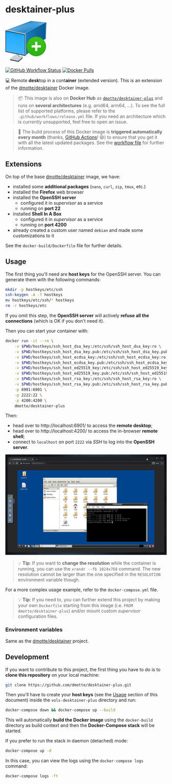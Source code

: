 # desktainer-plus

![icon](icon-128.png)

[![GitHub Workflow Status](https://img.shields.io/github/workflow/status/dmotte/desktainer-plus/release?logo=github&style=flat-square)](https://github.com/dmotte/desktainer-plus/actions)
[![Docker Pulls](https://img.shields.io/docker/pulls/dmotte/desktainer-plus?logo=docker&style=flat-square)](https://hub.docker.com/r/dmotte/desktainer-plus)

:computer: Remote **desk**top in a cont**ainer** (extended version). This is an extension of the [dmotte/desktainer](https://github.com/dmotte/desktainer) Docker image.

> :package: This image is also on **Docker Hub** as [`dmotte/desktainer-plus`](https://hub.docker.com/r/dmotte/desktainer-plus) and runs on **several architectures** (e.g. amd64, arm64, ...). To see the full list of supported platforms, please refer to the `.github/workflows/release.yml` file. If you need an architecture which is currently unsupported, feel free to open an issue.

> :calendar: The build process of this Docker image is **triggered automatically every month** (thanks, [GitHub Actions](https://github.com/features/actions)! :smile:) to ensure that you get it with all the latest updated packages. See the [workflow file](.github/workflows/release.yml) for further information.

## Extensions

On top of the base [dmotte/desktainer](https://github.com/dmotte/desktainer) image, we have:

- installed some **additional packages** (`nano`, `curl`, `zip`, `tmux`, etc.)
- installed the **Firefox** web browser
- installed the **OpenSSH server**
  - configured it in _supervisor_ as a service
  - running on **port 22**
- installed **Shell In A Box**
  - configured it in _supervisor_ as a service
  - running on **port 4200**
- already created a custom user named `debian` and made some customizations to it

See the `docker-build/Dockerfile` file for further details.

## Usage

The first thing you'll need are **host keys** for the OpenSSH server. You can generate them with the following commands:

```bash
mkdir -p hostkeys/etc/ssh
ssh-keygen -A -f hostkeys
mv hostkeys/etc/ssh/* hostkeys
rm -r hostkeys/etc
```

If you omit this step, the **OpenSSH server** will actively **refuse all the connections** (which is OK if you don't need it).

Then you can start your container with:

```bash
docker run -it --rm \
    -v $PWD/hostkeys/ssh_host_dsa_key:/etc/ssh/ssh_host_dsa_key:ro \
    -v $PWD/hostkeys/ssh_host_dsa_key.pub:/etc/ssh/ssh_host_dsa_key.pub:ro \
    -v $PWD/hostkeys/ssh_host_ecdsa_key:/etc/ssh/ssh_host_ecdsa_key:ro \
    -v $PWD/hostkeys/ssh_host_ecdsa_key.pub:/etc/ssh/ssh_host_ecdsa_key.pub:ro \
    -v $PWD/hostkeys/ssh_host_ed25519_key:/etc/ssh/ssh_host_ed25519_key:ro \
    -v $PWD/hostkeys/ssh_host_ed25519_key.pub:/etc/ssh/ssh_host_ed25519_key.pub:ro \
    -v $PWD/hostkeys/ssh_host_rsa_key:/etc/ssh/ssh_host_rsa_key:ro \
    -v $PWD/hostkeys/ssh_host_rsa_key.pub:/etc/ssh/ssh_host_rsa_key.pub:ro \
    -p 6901:6901 \
    -p 2222:22 \
    -p 4200:4200 \
    dmotte/desktainer-plus
```

Then:

- head over to http://localhost:6901/ to access the **remote desktop**;
- head over to http://localhost:4200/ to access the in-browser **remote shell**;
- connect to `localhost` on port `2222` via _SSH_ to log into the **OpenSSH server**.

![screen01](screen01.png)

> :bulb: **Tip**: If you want to **change the resolution** while the container is running, you can use the `xrandr --fb 1024x768` command. The new resolution cannot be larger than the one specified in the `RESOLUTION` environment variable though.

For a more complex usage example, refer to the `docker-compose.yml` file.

> :bulb: **Tip**: If you need to, you can further extend this project by making your own `Dockerfile` starting from this image (i.e. `FROM dmotte/desktainer-plus`) and/or mount custom _supervisor_ configuration files.

### Environment variables

Same as the [dmotte/desktainer](https://github.com/dmotte/desktainer) project.

## Development

If you want to contribute to this project, the first thing you have to do is to **clone this repository** on your local machine:

```bash
git clone https://github.com/dmotte/desktainer-plus.git
```

Then you'll have to create your **host keys** (see the [Usage](#Usage) section of this document) inside the `vols-desktainer-plus` directory and run:

```bash
docker-compose down && docker-compose up --build
```

This will automatically **build the Docker image** using the `docker-build` directory as build context and then the **Docker-Compose stack** will be started.

If you prefer to run the stack in daemon (detached) mode:

```bash
docker-compose up -d
```

In this case, you can view the logs using the `docker-compose logs` command:

```bash
docker-compose logs -ft
```
